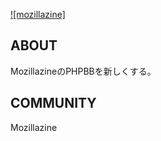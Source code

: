[![mozillazine]](https://mozillazine.jp)

## ABOUT
MozillazineのPHPBBを新しくする。

## COMMUNITY
Mozillazine